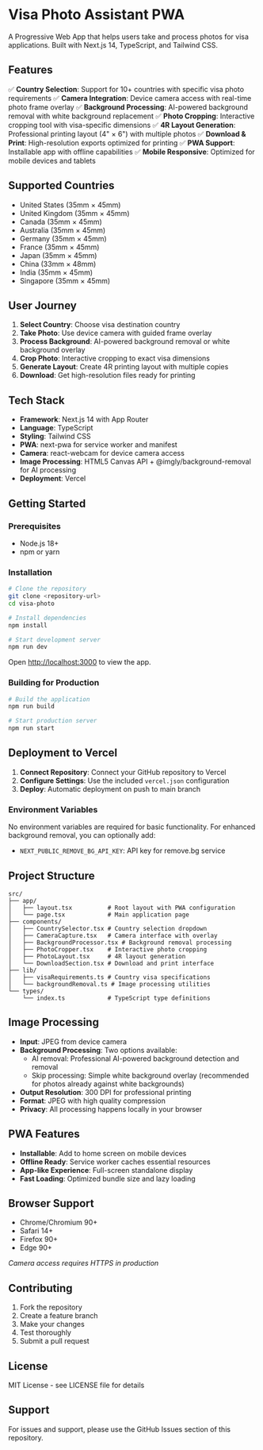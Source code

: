 # Visa Photo Assistant PWA

A Progressive Web App that helps users take and process photos for visa applications. Built with Next.js 14, TypeScript, and Tailwind CSS.

## Features

✅ **Country Selection**: Support for 10+ countries with specific visa photo requirements
✅ **Camera Integration**: Device camera access with real-time photo frame overlay
✅ **Background Processing**: AI-powered background removal with white background replacement
✅ **Photo Cropping**: Interactive cropping tool with visa-specific dimensions
✅ **4R Layout Generation**: Professional printing layout (4" × 6") with multiple photos
✅ **Download & Print**: High-resolution exports optimized for printing
✅ **PWA Support**: Installable app with offline capabilities
✅ **Mobile Responsive**: Optimized for mobile devices and tablets

## Supported Countries

- United States (35mm × 45mm)
- United Kingdom (35mm × 45mm)
- Canada (35mm × 45mm)
- Australia (35mm × 45mm)
- Germany (35mm × 45mm)
- France (35mm × 45mm)
- Japan (35mm × 45mm)
- China (33mm × 48mm)
- India (35mm × 45mm)
- Singapore (35mm × 45mm)

## User Journey

1. **Select Country**: Choose visa destination country
2. **Take Photo**: Use device camera with guided frame overlay
3. **Process Background**: AI-powered background removal or white background overlay
4. **Crop Photo**: Interactive cropping to exact visa dimensions
5. **Generate Layout**: Create 4R printing layout with multiple copies
6. **Download**: Get high-resolution files ready for printing

## Tech Stack

- **Framework**: Next.js 14 with App Router
- **Language**: TypeScript
- **Styling**: Tailwind CSS
- **PWA**: next-pwa for service worker and manifest
- **Camera**: react-webcam for device camera access
- **Image Processing**: HTML5 Canvas API + @imgly/background-removal for AI processing
- **Deployment**: Vercel

## Getting Started

### Prerequisites

- Node.js 18+ 
- npm or yarn

### Installation

```bash
# Clone the repository
git clone <repository-url>
cd visa-photo

# Install dependencies
npm install

# Start development server
npm run dev
```

Open [http://localhost:3000](http://localhost:3000) to view the app.

### Building for Production

```bash
# Build the application
npm run build

# Start production server
npm run start
```

## Deployment to Vercel

1. **Connect Repository**: Connect your GitHub repository to Vercel
2. **Configure Settings**: Use the included `vercel.json` configuration
3. **Deploy**: Automatic deployment on push to main branch

### Environment Variables

No environment variables are required for basic functionality. For enhanced background removal, you can optionally add:

- `NEXT_PUBLIC_REMOVE_BG_API_KEY`: API key for remove.bg service

## Project Structure

```
src/
├── app/
│   ├── layout.tsx          # Root layout with PWA configuration
│   └── page.tsx            # Main application page
├── components/
│   ├── CountrySelector.tsx # Country selection dropdown
│   ├── CameraCapture.tsx   # Camera interface with overlay
│   ├── BackgroundProcessor.tsx # Background removal processing
│   ├── PhotoCropper.tsx    # Interactive photo cropping
│   ├── PhotoLayout.tsx     # 4R layout generation
│   └── DownloadSection.tsx # Download and print interface
├── lib/
│   ├── visaRequirements.ts # Country visa specifications
│   └── backgroundRemoval.ts # Image processing utilities
└── types/
    └── index.ts            # TypeScript type definitions
```

## Image Processing

- **Input**: JPEG from device camera
- **Background Processing**: Two options available:
  - AI removal: Professional AI-powered background detection and removal
  - Skip processing: Simple white background overlay (recommended for photos already against white backgrounds)
- **Output Resolution**: 300 DPI for professional printing
- **Format**: JPEG with high quality compression
- **Privacy**: All processing happens locally in your browser

## PWA Features

- **Installable**: Add to home screen on mobile devices
- **Offline Ready**: Service worker caches essential resources
- **App-like Experience**: Full-screen standalone display
- **Fast Loading**: Optimized bundle size and lazy loading

## Browser Support

- Chrome/Chromium 90+
- Safari 14+
- Firefox 90+
- Edge 90+

*Camera access requires HTTPS in production*

## Contributing

1. Fork the repository
2. Create a feature branch
3. Make your changes
4. Test thoroughly
5. Submit a pull request

## License

MIT License - see LICENSE file for details

## Support

For issues and support, please use the GitHub Issues section of this repository.